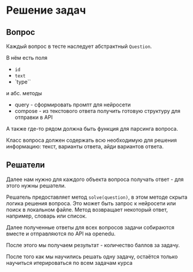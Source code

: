 # Решение задач
## Вопрос
Каждый вопрос в тесте наследует абстрактный `Question`.

В нём есть поля 
- `id`
- `text`
- `type``

и абс. методы 
- query - сформировать промпт для нейросети
- compose - из текстового ответа получить готовую структуру для отправки в API

А также где-то рядом должна быть функция для парсинга вопроса.

Класс вопроса должен содержать всю необходимую для решения информацию:
текст, варианты ответа, айди вариантов ответа.

## Решатели
Далее нам нужно для каждого объекта вопроса получать ответ - для этого
нужны решатели.

Решатель предоставляет метод `solve(question)`, в этом методе скрыта
логика решения вопроса. Это может быть запрос к нейросети или поиск
в локальном файле. Метод возвращает некоторый ответ, например, словарь или список.

Далее полученные ответы  для всех вопросов задачи
собираются вместе и отправляются по API на openedu.

После этого мы получаем результат - количество баллов за задачу.

После того как мы научились решать одну задачу, остаётся только
научиться итерироваться по всем задачам курса